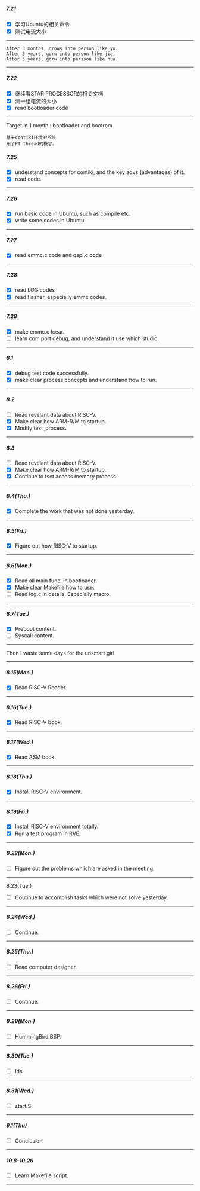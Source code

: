 ##### 7.21

- [x] 学习Ubuntu的相关命令
- [x] 测试电流大小

---

    After 3 months, grows into person like yu.  
    After 3 years, gorw into person like jia.
    Atter 5 years, gorw into perison like hua.

***

##### 7.22

- [x] 继续看STAR PROCESSOR的相关文档
- [x] 测一组电流的大小
- [x] read bootloader code

***

Target in 1 month : bootloader and bootrom  

    基于contiki环境的系统  
    用了PT thread的概念。  

##### 7.25

- [x] understand concepts for contiki, and  the key advs.(advantages) of it.
- [x] read code.

---

##### 7.26

- [x] run basic code in Ubuntu, such as compile etc.
- [x] write some codes in Ubuntu.  

---

##### 7.27

- [x] read emmc.c code and qspi.c code

---

##### 7.28

- [x] read LOG codes
- [x] read flasher, especially emmc codes. 

---

##### 7.29

- [x] make emmc.c lcear.
- [ ] learn com port debug, and understand it use which studio. 

---

##### 8.1

- [x] debug test code successfully.
- [x] make clear process concepts and understand how to run.

---

##### 8.2

- [ ] Read revelant data about RISC-V.
- [x] Make clear how ARM-R/M to startup.
- [x] Modify test_process.  

---

##### 8.3

- [ ] Read revelant data about RISC-V.
- [x] Make clear how ARM-R/M to startup.
- [x] Continue to tset access memory process. 

---

##### 8.4(Thu.)

- [x] Complete the work that was not done yesterday.

---

##### 8.5(Fri.)

- [x] Figure out how RISC-V to startup.

---

##### 8.6(Mon.)

- [x] Read all main func. in bootloader.
- [x] Make clear Makefile how to use.
- [ ] Read log.c in details. Especially macro.

---

##### 8.7(Tue.)

- [x] Preboot content.
- [ ] Syscall content.

---

Then I waste some days for the unsmart girl.  

***

##### 8.15(Mon.)

- [x] Read RISC-V Reader.

---

##### 8.16(Tue.)

- [x] Read RISC-V book.

---

##### 8.17(Wed.)

- [x] Read ASM book.

---

##### 8.18(Thu.)

- [x] Install RISC-V environment.

---

##### 8.19(Fri.)

- [x] Install RISC-V environment totally.
- [x] Run a test program in RVE. 

---

##### 8.22(Mon.)

- [ ] Figure out the problems whilch are asked in the meeting.

---

8.23(Tue.)

- [ ] Coutinue to accomplish tasks which were not solve yesterday.

---

##### 8.24(Wed.)

- [ ] Continue.

---

##### 8.25(Thu.)

- [ ] Read computer designer.

---

##### 8.26(Fri.)

- [ ] Continue.

---

##### 8.29(Mon.)

- [ ] HummingBird BSP.

---

##### 8.30(Tue.)

- [ ] lds 

---

##### 8.31(Wed.)

- [ ] start.S

---

##### 9.1(Thu)

- [ ] Conclusion

---

##### 10.8-10.26

- [ ] Learn Makefile script.

---
